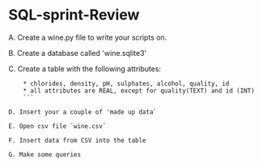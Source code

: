 # SQL-sprint-Review

A. Create a wine.py file to write your scripts on.

B. Create a database called 'wine.sqlite3'

C. Create a table with the following attributes:
```
    * chlorides, density, pH, sulphates, alcohol, quality, id
    * all attributes are REAL, except for quality(TEXT) and id (INT)
    ```
 
D. Insert your a couple of 'made up data`

E. Open csv file `wine.csv`

F. Insert data from CSV into the table

G. Make some queries
  
